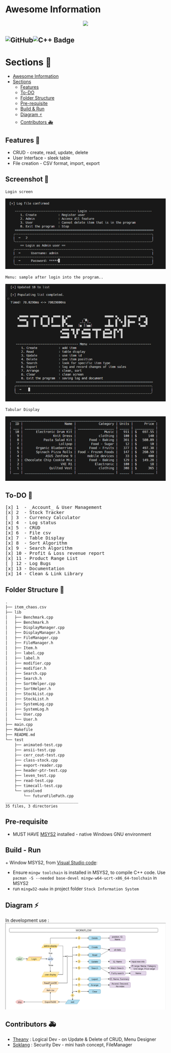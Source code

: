 # Awesome Information
<p align='center'>
    <img src="https://capsule-render.vercel.app/api?type=waving&color=auto&height=300&section=header&text=Store%20Management&fontSize=90&animation=fadeIn&fontAlignY=38&desc=Decorate%20GitHub%20like%20me!&descAlignY=61&descAlign=62"/>
</p>

![GitHub](https://img.shields.io/badge/github-%23121011.svg?style=for-the-badge&logo=github&logoColor=white)![C++ Badge](https://img.shields.io/badge/c++-%2300599C.svg?style=for-the-badge&logo=c%2B%2B&logoColor=white)  
---
# Sections 🚧

- [Awesome Information](#awesome-information)
 [](#)
- [Sections](#sections-)
  - [Features](#features-)
  - [To-DO](#to-do-)
  - [Folder Structure](#folder-structure-)
  - [Pre-requisite](#pre-requisite)
  - [Build & Run](#build---run)
  - [Diagram ⚡](#diagram-)
  - [Contributors 🚑](#contributors-)

## Features 🎨
- CRUD - create, read, update, delete
- User Interface - sleek table
- File creation - CSV format, import, export

## Screenshot 📸
```
Login screen
```
![sample login](images/user_management.png)
```
Menu: sample after login into the program..
```
![sample menu](images/menu_sample.png)
```
Tabular Display
```
![sample table](images/sleek_table.png)


## To-DO 🔧
<pre>
[x] 1  - _Account_ & User Management
[x] 2  - Stock Tracker
[ ] 3  - Currency Calculator
[x] 4  - Log status
[x] 5  - CRUD
[x] 6  - File csv
[x] 7  - Table Display
[x] 8  - Sort Algorithm
[x] 9  - Search Algorithm
[x] 10 - Profit & Loss revenue report
[x] 11 - Product Range List
[ ] 12 - Log Bugs
[x] 13 - Documentation
[x] 14 - Clean & Link Library
</pre>

## Folder Structure 🔖
```
.
├── item_chaos.csv
├── lib
│   ├── Benchmark.cpp
│   ├── Benchmark.h
│   ├── DisplayManager.cpp
│   ├── DisplayManager.h
│   ├── FileManager.cpp
│   ├── FileManager.h
│   ├── Item.h
│   ├── label.cpp
│   ├── label.h
│   ├── modifier.cpp
│   ├── modifier.h
│   ├── Search.cpp
│   ├── Search.h
│   ├── SortHelper.cpp
│   ├── SortHelper.h
│   ├── StockList.cpp
│   ├── StockList.h
│   ├── SystemLog.cpp
│   ├── SystemLog.h
│   ├── User.cpp
│   └── User.h
├── main.cpp
├── Makefile
├── README.md
└── test
    ├── animated-test.cpp
    ├── ansii-test.cpp
    ├── cerr_cout-test.cpp
    ├── class-stock.cpp
    ├── export-reader.cpp
    ├── header-ptr-test.cpp
    ├── leven_test.cpp
    ├── read-test.cpp
    ├── timecall-test.cpp
    └── unsolved
        └── futureFilePath.cpp
________________________________        
35 files, 3 directories
```

## Pre-requisite
- MUST HAVE [MSYS2](https://www.msys2.org/) installed - native Windows GNU environment 

## Build - Run
\+ Window MSYS2, from [Visual Studio code](https://code.visualstudio.com/docs/languages/cpp#_example-install-mingwx64-on-windows "Install C/C++ toolchain"):
- Ensure `mingw toolchain` is installed in MSYS2,  to compile C++ code. Use `pacman -S --needed base-devel mingw-w64-ucrt-x86_64-toolchain` in MSYS2
- run `mingw32-make` in project folder `Stock Information System`

## Diagram ⚡
In development use : 
![flowchart](images/flowchart.png)

## Contributors 🚑
- [Theany](https://github.com/Sotheany-web) : Logical Dev - on Update & Delete of CRUD, Menu Designer
- [Soklang](https://github.com/11Soklang) : Security Dev - mini hash concept, FileManager